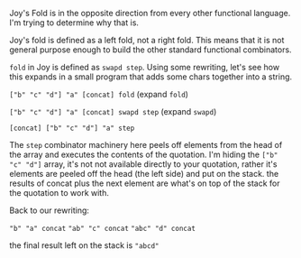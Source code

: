 Joy's Fold is in the opposite direction from every other functional
language. I'm trying to determine why that is.

Joy's fold is defined as a left fold, not a right fold. This means
that it is not general purpose enough to build the other standard
functional combinators.

`fold` in Joy is defined as `swapd step`. Using some rewriting, let's
see how this expands in a small program that adds some chars together
into a string.

`["b" "c" "d"] "a" [concat] fold` (expand `fold`)

`["b" "c" "d"] "a" [concat] swapd step` (expand `swapd`)

`[concat] ["b" "c" "d"] "a" step`

The `step` combinator machinery here peels off elements from the head
of the array and executes the contents of the quotation. I'm hiding
the `["b" "c" "d"]` array, it's not not available directly to your
quotation, rather it's elements are peeled off the head (the left
side) and put on the stack. the results of concat plus the next
element are what's on top of the stack for the quotation to work with.

Back to our rewriting:

`"b" "a" concat`
`"ab" "c" concat`
`"abc" "d" concat`

the final result left on the stack is `"abcd"`
